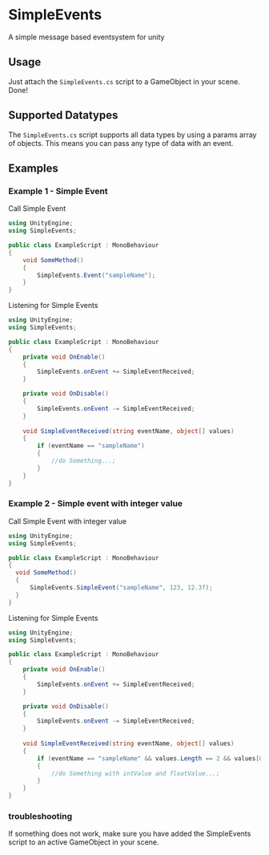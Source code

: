 # SimpleEvents
A simple message based eventsystem for unity

## Usage

Just attach the `SimpleEvents.cs` script to a GameObject in your scene. Done!

## Supported Datatypes
The `SimpleEvents.cs` script supports all data types by using a params array of objects. This means you can pass any type of data with an event.

## Examples

### Example 1 - Simple Event
Call Simple Event
```csharp
using UnityEngine;
using SimpleEvents;

public class ExampleScript : MonoBehaviour
{
    void SomeMethod()
    {
        SimpleEvents.Event("sampleName");
    }
}
```

Listening for Simple Events
```csharp
using UnityEngine;
using SimpleEvents;

public class ExampleScript : MonoBehaviour
{
    private void OnEnable()
    {
        SimpleEvents.onEvent += SimpleEventReceived;
    }

    private void OnDisable()
    {
        SimpleEvents.onEvent -= SimpleEventReceived;
    }
  
    void SimpleEventReceived(string eventName, object[] values) 
    {
        if (eventName == "sampleName")
        {
            //do Something...;
        }
    }
}
```

### Example 2 - Simple event with integer value
Call Simple Event with integer value
```csharp
using UnityEngine;
using SimpleEvents;

public class ExampleScript : MonoBehaviour
{
  void SomeMethod()
  {
      SimpleEvents.SimpleEvent("sampleName", 123, 12.3f);
  }
}
```

Listening for Simple Events

```csharp
using UnityEngine;
using SimpleEvents;

public class ExampleScript : MonoBehaviour
{
    private void OnEnable()
    {
        SimpleEvents.onEvent += SimpleEventReceived;
    }

    private void OnDisable()
    {
        SimpleEvents.onEvent -= SimpleEventReceived;
    }
  
    void SimpleEventReceived(string eventName, object[] values) 
    {
        if (eventName == "sampleName" && values.Length == 2 && values[0] is int intValue && values[1] is float floatValue)
        {
            //do Something with intValue and floatValue...;
        }
    }
}
```

### troubleshooting
If something does not work, make sure you have added the SimpleEvents script to an active GameObject in your scene.
